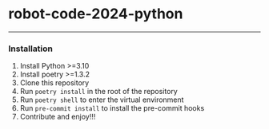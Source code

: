 # robot-code-2024-python
---
### Installation
1. Install Python >=3.10
2. Install poetry >=1.3.2
3. Clone this repository
4. Run `poetry install` in the root of the repository
5. Run `poetry shell` to enter the virtual environment
6. Run `pre-commit install` to install the pre-commit hooks
7. Contribute and enjoy!!!
